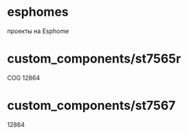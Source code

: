 # esphomes
проекты на Esphome
# custom_components/st7565r
COG 12864 
# custom_components/st7567
12864
